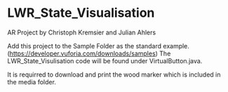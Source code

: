 # LWR_State_Visualisation
AR Project by Christoph Kremsier and Julian Ahlers

Add this project to the Sample Folder as the standard example. (https://developer.vuforia.com/downloads/samples)
The LWR_State_Visulisation code will be found under VirtualButton.java.

It is requirred to download and print the wood marker which is included in the media folder.
